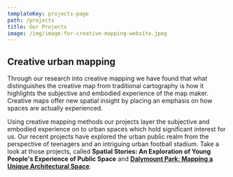 ```yaml
---
templateKey: projects-page
path: /projects
title: Our Projects
image: /img/image-for-creative-mapping-website.jpeg
---
```

## Creative urban mapping

Through our research into creative mapping we have found that what distinguishes the creative map from traditional cartography is how it highlights the subjective and embodied experience of the map maker.  Creative maps offer new spatial insight by placing an emphasis on how spaces are actually experienced.

Using creative mapping methods our projects layer the subjective and embodied experience on to urban spaces which hold significant interest for us. Our recent projects have explored the urban public realm from the perspective of teenagers and an intriguing urban football stadium.  Take a look at those projects, called **Spatial Stories: An Exploration of Young People's Experience of Public Space** and **[Dalymount Park: Mapping a Unique Architectural Space](https://elated-heyrovsky-73d680.netlify.app/admin/#/collections/project/entries/daylemount)**.